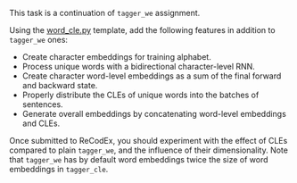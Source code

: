 This task is a continuation of `tagger_we` assignment.

Using the [word_cle.py](https://github.com/ufal/npfl114/tree/master/labs/08/word_cle.py)
template, add the following features in addition to `tagger_we` ones:
- Create character embeddings for training alphabet.
- Process unique words with a bidirectional character-level RNN.
- Create character word-level embeddings as a sum of the final forward and
  backward state.
- Properly distribute the CLEs of unique words into the batches of sentences.
- Generate overall embeddings by concatenating word-level embeddings and CLEs.

Once submitted to ReCodEx, you should experiment with the effect of CLEs
compared to plain `tagger_we`, and the influence of their dimensionality.
Note that `tagger_we` has by default word embeddings twice the size of
word embeddings in `tagger_cle`.
